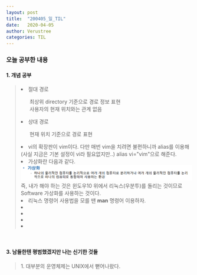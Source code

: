 ```yaml
---
layout: post
title:  "200405_일_TIL"
date:   2020-04-05
author: Verustree
categories: TIL
---
```


<h3>오늘 공부한 내용</h3>
<p>
<h4>1. 개념 공부</h4><blockquote>
<li>절대 경로</li>
  <ul>최상위 directory 기준으로 경로 정보 표현<br>
    사용자의 현재 위치와는 관계 없음</ul> 
<li>상대 경로</li>
  <ul>현재 위치 기준으로 경로 표현</ul>
<li>vi의 확장판이 vim이다.  다만 매번 vim을 치려면 불편하니까 alias를 이용해(사실 지금은 기본 설정이 vi라 필요없지만..) alias vi="vim"으로 해준다.</li>
<li>가상화란 다음과 같다.<br><img src="/assets/virtualization.png"><br>즉, 내가 해야 하는 것은 윈도우10 위에서 리눅스(우분투)를 돌리는 것이므로 Software 가상화를 사용하는 것이다.</li>
<li>리눅스 명령어 사용법을 모를 땐 <b>man</b> 명령어 이용하자.</li>
<li></li>
<li></li>

<li></li>
<li></li></blockquote>
</p>
<br>


<p>
<h4><strong>3. 남들한텐 평범했겠지만 나는 신기한 것들</strong></h4><blockquote>
1. 대부분의 운영체제는 UNIX에서 뻗어나왔다.<br>
</blockquote></p>
